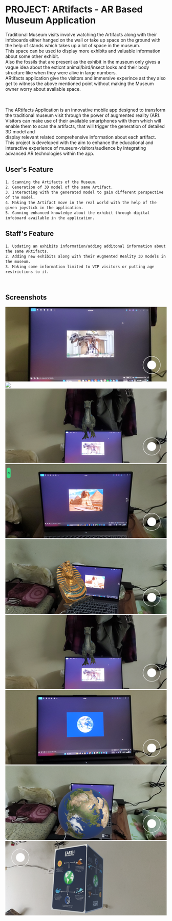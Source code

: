 PROJECT: ARtifacts - AR Based Museum Application
====================================================
Traditional Museum visits involve watching the Artifacts along with their infoboards either hanged on the wall or take up space on the ground with the help of stands which takes up a lot of space in the museum.<br>
This space can be used to display more exhibits and valuable information about some other exhibit.<br>
Also the fossils that are present as the exhibit in the museum only gives a vague idea about the exticnt animal/bird/insect looks and their body structure like when they were alive in large numbers.<br>
ARtifacts application give the visitors and immersive experince ast they also get to witness the above mentioned point without making the Museum owner worry about available space.<br><br><br>

The ARtifacts Application is an innovative mobile app designed to transform the traditional museum visit through the power of augmented reality (AR).<br>
Visitors can make use of their available smartphones with them which will enable them to scan the artifacts, that will trigger the generation of detailed 3D model and <br>
display relevant related comprehensive information about each artifact. <br>
This project is developed with the aim to enhance the educational and interactive experience of museum-visitors/audience by integrating advanced AR technologies within the app. <br>

User's Feature
----------------------

    1. Scanning the Artifacts of the Museum.
    2. Generation of 3D model of the same Artifact.
    3. Interacting with the generated model to gain different perspective of the model.
    4. Making the Artifact move in the real world with the help of the given joystick in the application.
    5. Ganning enhanced knowledge about the exhibit through digital infoboard available in the application.  


Staff's Feature
----------------------

    1. Updating an exhibits information/adding additonal information about the same ARtifacts.
    2. Adding new exhibits along with their Augmented Reality 3D models in the museum.
    3. Making some information limited to VIP visitors or putting age restrictions to it.

<br>

Screenshots
----------------------
<img src="Screenshots/Velociraptor_trigger.png"/> 
<img src="Screenshots/VelociforGif.gif"/> 
<img src="Screenshots/Velociraptor_Static.png"/> 
<img src="Screenshots/Sphinx_Trigger.png"/> 
<img src="Screenshots/Sphinx_Model.png"/> 
<img src="Screenshots/Velociraptor_Static.png"/> 
<img src="Screenshots/Earth_Trigger.png"/> 
<img src="Screenshots/Earth_Model.png"/> 
<img src="Screenshots/Infoboard.png"/> 

<br><br>



